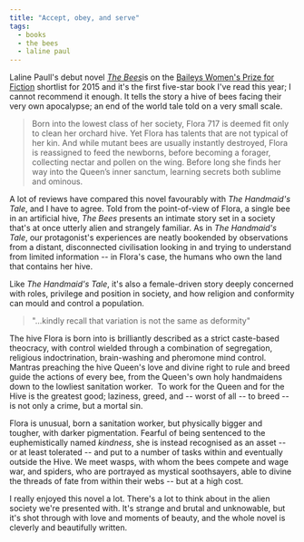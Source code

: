 ```yaml
---
title: "Accept, obey, and serve"
tags:
  - books
  - the bees
  - laline paul
---
```


Laline Paull's debut novel [*The Bees*](https://www.goodreads.com/book/show/20752709-the-bees)is on the [Baileys Women's Prize for Fiction](http://www.womensprizeforfiction.co.uk/) shortlist for 2015 and it's the first five-star book I've read this year; I cannot recommend it enough. It tells the story a hive of bees facing their very own apocalypse; an end of the world tale told on a very small scale.

> Born into the lowest class of her society, Flora 717 is deemed fit only to clean her orchard hive. Yet Flora has talents that are not typical of her kin. And while mutant bees are usually instantly destroyed, Flora is reassigned to feed the newborns, before becoming a forager, collecting nectar and pollen on the wing. Before long she finds her way into the Queen’s inner sanctum, learning secrets both sublime and ominous. 

A lot of reviews have compared this novel favourably with *The Handmaid's Tale*, and I have to agree. Told from the point-of-view of Flora, a single bee in an artificial hive, *The Bees* presents an intimate story set in a society that's at once utterly alien and strangely familiar. As in *The Handmaid's Tale*, our protagonist's experiences are neatly bookended by observations from a distant, disconnected civilisation looking in and trying to understand from limited information -- in Flora's case, the humans who own the land that contains her hive.

Like *The Handmaid's Tale*, it's also a female-driven story deeply concerned with roles, privilege and position in society, and how religion and conformity can mould and control a population.

> "...kindly recall that variation is not the same as deformity"

The hive Flora is born into is brilliantly described as a strict caste-based theocracy, with control wielded through a combination of segregation, religious indoctrination, brain-washing and pheromone mind control. Mantras preaching the hive Queen's love and divine right to rule and breed guide the actions of every bee, from the Queen's own holy handmaidens down to the lowliest sanitation worker.  To work for the Queen and for the Hive is the greatest good; laziness, greed, and -- worst of all -- to breed -- is not only a crime, but a mortal sin.

Flora is unusual, born a sanitation worker, but physically bigger and tougher, with darker pigmentation. Fearful of being sentenced to the euphemistically named *kindness*, she is instead recognised as an asset -- or at least tolerated -- and put to a number of tasks within and eventually outside the Hive. We meet wasps, with whom the bees compete and wage war, and spiders, who are portrayed as mystical soothsayers, able to divine the threads of fate from within their webs -- but at a high cost.

I really enjoyed this novel a lot. There's a lot to think about in the alien society we're presented with. It's strange and brutal and unknowable, but it's shot through with love and moments of beauty, and the whole novel is cleverly and beautifully written.
